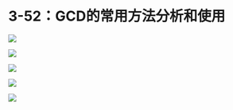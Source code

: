 # 3-52：GCD的常用方法分析和使用

![](https://gitlab.com/kiriha/my-public-pictures/-/raw/main/pictures/2024/06/19_21_34_28_202406192134829.png)

![](https://gitlab.com/kiriha/my-public-pictures/-/raw/main/pictures/2024/06/19_21_36_37_202406192136065.png)

![](https://gitlab.com/kiriha/my-public-pictures/-/raw/main/pictures/2024/06/19_21_38_49_202406192138236.png)

![](https://gitlab.com/kiriha/my-public-pictures/-/raw/main/pictures/2024/06/19_21_42_39_202406192142925.png)

![](https://gitlab.com/kiriha/my-public-pictures/-/raw/main/pictures/2024/06/19_21_43_35_202406192143819.png)
